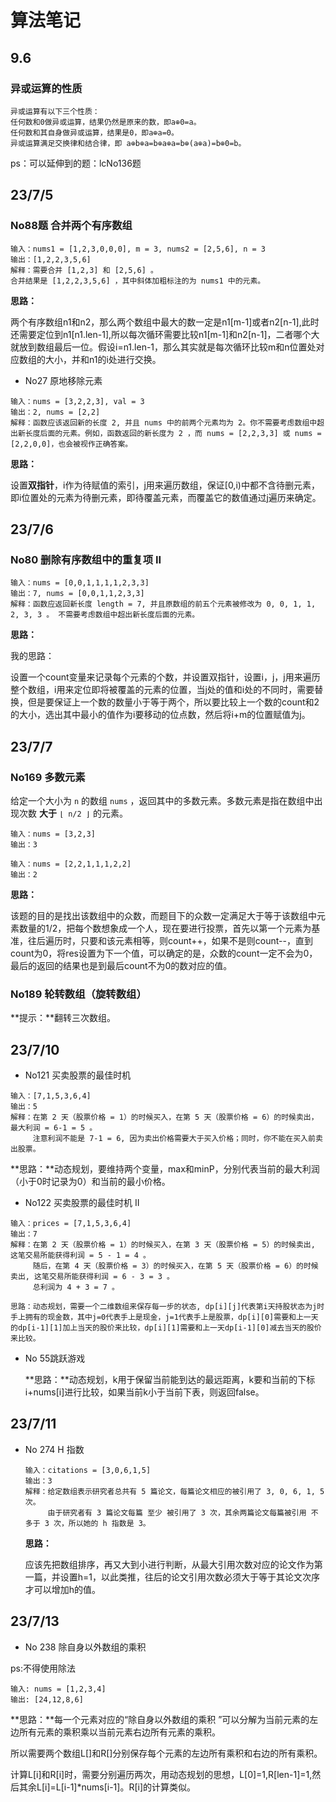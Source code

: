 # 算法笔记

## 9.6

### 异或运算的性质

```
异或运算有以下三个性质：
任何数和0做异或运算，结果仍然是原来的数，即a⊕0=a。
任何数和其自身做异或运算，结果是0，即a⊕a=0。
异或运算满足交换律和结合律，即 a⊕b⊕a=b⊕a⊕a=b⊕(a⊕a)=b⊕0=b。
```

ps：可以延伸到的题：lcNo136题



## 23/7/5

### No88题 合并两个有序数组

```
输入：nums1 = [1,2,3,0,0,0], m = 3, nums2 = [2,5,6], n = 3
输出：[1,2,2,3,5,6]
解释：需要合并 [1,2,3] 和 [2,5,6] 。
合并结果是 [1,2,2,3,5,6] ，其中斜体加粗标注的为 nums1 中的元素。
```

**思路：**

两个有序数组n1和n2，那么两个数组中最大的数一定是n1[m-1]或者n2[n-1],此时还需要定位到n1[n1.len-1],所以每次循环需要比较n1[m-1]和n2[n-1]，二者哪个大就放到数组最后一位。假设i=n1.len-1，那么其实就是每次循环比较m和n位置处对应数组的大小，并和n1的i处进行交换。

- No27 原地移除元素

```
输入：nums = [3,2,2,3], val = 3
输出：2, nums = [2,2]
解释：函数应该返回新的长度 2, 并且 nums 中的前两个元素均为 2。你不需要考虑数组中超出新长度后面的元素。例如，函数返回的新长度为 2 ，而 nums = [2,2,3,3] 或 nums = [2,2,0,0]，也会被视作正确答案。
```

**思路：**

设置**双指针**，i作为待赋值的索引，j用来遍历数组，保证[0,i)中都不含待删元素，即i位置处的元素为待删元素，即待覆盖元素，而覆盖它的数值通过j遍历来确定。



## 23/7/6

### No80 删除有序数组中的重复项 II  

```
输入：nums = [0,0,1,1,1,1,2,3,3]
输出：7, nums = [0,0,1,1,2,3,3]
解释：函数应返回新长度 length = 7, 并且原数组的前五个元素被修改为 0, 0, 1, 1, 2, 3, 3 。 不需要考虑数组中超出新长度后面的元素。
```

**思路：**

我的思路：

设置一个count变量来记录每个元素的个数，并设置双指针，设置i，j，j用来遍历整个数组，i用来定位即将被覆盖的元素的位置，当j处的值和i处的不同时，需要替换，但是要保证上一个数的数量小于等于两个，所以要比较上一个数的count和2的大小，选出其中最小的值作为i要移动的位点数，然后将i+m的位置赋值为j。



## 23/7/7

### No169 多数元素

给定一个大小为 `n` 的数组 `nums` ，返回其中的多数元素。多数元素是指在数组中出现次数 **大于** `⌊ n/2 ⌋` 的元素。 

```
输入：nums = [3,2,3]
输出：3

输入：nums = [2,2,1,1,1,2,2]
输出：2
```

**思路：**

该题的目的是找出该数组中的众数，而题目下的众数一定满足大于等于该数组中元素数量的1/2，把每个数想象成一个人，现在要进行投票，首先以第一个元素为基准，往后遍历时，只要和该元素相等，则count++，如果不是则count--，直到count为0，将res设置为下一个值，可以确定的是，众数的count一定不会为0，最后的返回的结果也是到最后count不为0的数对应的值。

### No189 轮转数组（旋转数组）

**提示：**翻转三次数组。



## 23/7/10

- No121 买卖股票的最佳时机 

```
输入：[7,1,5,3,6,4]
输出：5
解释：在第 2 天（股票价格 = 1）的时候买入，在第 5 天（股票价格 = 6）的时候卖出，最大利润 = 6-1 = 5 。
     注意利润不能是 7-1 = 6, 因为卖出价格需要大于买入价格；同时，你不能在买入前卖出股票。
```

**思路：**动态规划，要维持两个变量，max和minP，分别代表当前的最大利润（小于0时记录为0）和当前的最小价格。

- No122 买卖股票的最佳时机 II  

```
输入：prices = [7,1,5,3,6,4]
输出：7
解释：在第 2 天（股票价格 = 1）的时候买入，在第 3 天（股票价格 = 5）的时候卖出, 这笔交易所能获得利润 = 5 - 1 = 4 。
     随后，在第 4 天（股票价格 = 3）的时候买入，在第 5 天（股票价格 = 6）的时候卖出, 这笔交易所能获得利润 = 6 - 3 = 3 。
     总利润为 4 + 3 = 7 。
     
思路：动态规划，需要一个二维数组来保存每一步的状态, dp[i][j]代表第i天持股状态为j时手上拥有的现金数，其中j=0代表手上是现金，j=1代表手上是股票，dp[i][0]需要和上一天的dp[i-1][1]加上当天的股价来比较，dp[i][1]需要和上一天dp[i-1][0]减去当天的股价来比较。
```

- No 55跳跃游戏  

  **思路：**动态规划，k用于保留当前能到达的最远距离，k要和当前的下标i+nums[i]进行比较，如果当前k小于当前下表，则返回false。



## 23/7/11

- No 274 H 指数  

  ```
  输入：citations = [3,0,6,1,5]
  输出：3 
  解释：给定数组表示研究者总共有 5 篇论文，每篇论文相应的被引用了 3, 0, 6, 1, 5 次。
       由于研究者有 3 篇论文每篇 至少 被引用了 3 次，其余两篇论文每篇被引用 不多于 3 次，所以她的 h 指数是 3。
  ```

  **思路：**

  应该先把数组排序，再又大到小进行判断，从最大引用次数对应的论文作为第一篇，并设置h=1，以此类推，往后的论文引用次数必须大于等于其论文次序才可以增加h的值。



## 23/7/13

- No 238 除自身以外数组的乘积  

ps:不得使用除法

```
输入: nums = [1,2,3,4]
输出: [24,12,8,6]
```

**思路：**每一个元素对应的“除自身以外数组的乘积  ”可以分解为当前元素的左边所有元素的乘积乘以当前元素右边所有元素的乘积。

​           所以需要两个数组L[]和R[]分别保存每个元素的左边所有乘积和右边的所有乘积。

​           计算L[i]和R[i]时，需要分别遍历两次，用动态规划的思想，L[0]=1,R[len-1]=1,然后其余L[i]=L[i-1]*nums[i-1]。R[i]的计算类似。

